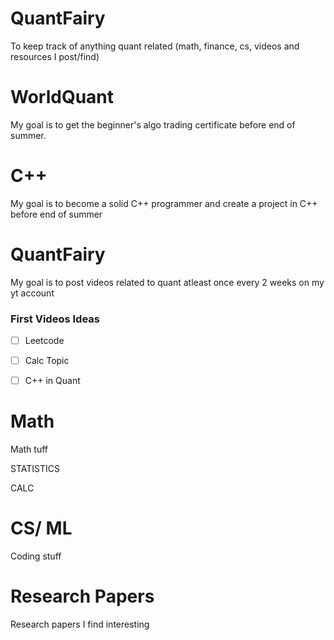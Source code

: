 # QuantFairy
To keep track of anything quant related (math, finance, cs, videos and resources I post/find)

# WorldQuant

My goal is to get the beginner's algo trading certificate before end of summer.

# C++ 

My goal is to become a solid C++ programmer and create a project in C++ before end of summer 

# QuantFairy

My goal is to post videos related to quant atleast once every 2 weeks on my yt account

### First Videos Ideas
- [ ] Leetcode 
- [ ] Calc Topic
- [ ] C++ in Quant


# Math

Math tuff 

STATISTICS

CALC


# CS/ ML

Coding stuff

# Research Papers

Research papers I find interesting



